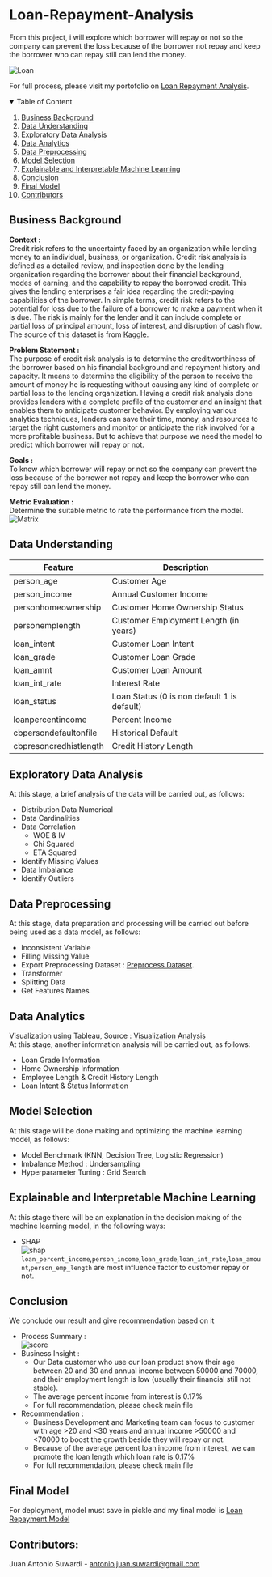# Loan-Repayment-Analysis
From this project, i will explore which borrower will repay or not so the company can prevent the loss because of the borrower not repay and keep the borrower who can repay still can lend the money.

![Loan](Image/Loan.jpg)

For full process, please visit my portofolio on <a href="https://github.com/Juantonios1/Loan-Repayment-Analysis/blob/main/Loan%20Repayment%20Prediction%20Analysis%20v1.ipynb">Loan Repayment Analysis</a>.  

<!-- TABLE OF CONTENTS -->
<details open="open">
  <summary>Table of Content</summary>
  <ol>
    <li>
      <a href="#business-background">Business Background</a>
    </li>
    <li>
      <a href="#data-understanding">Data Understanding</a>
    </li>
    <li>
      <a href="#exploratory-data-analysis">Exploratory Data Analysis</a>
    </li>
    <li><a href="#data-analytics">Data Analytics</a></li>
    <li><a href="#data-preprocessing">Data Preprocessing</a></li>
    <li><a href="#model-selection">Model Selection</a></li>
    <li><a href="#explainable-and-interpretable-machine-learning">Explainable and Interpretable Machine Learning</a></li>
    <li><a href="#conclusion">Conclusion</a></li>
    <li><a href="#final-model">Final Model</a></li>
    <li><a href="#contributors">Contributors</a></li>
    
  </ol>
</details>

## Business Background
**Context :**  
Credit risk refers to the uncertainty faced by an organization while lending money to an individual, business, or organization. Credit risk analysis is defined as a detailed review, and inspection done by the lending organization regarding the borrower about their financial background, modes of earning, and the capability to repay the borrowed credit. This gives the lending enterprises a fair idea regarding the credit-paying capabilities of the borrower. In simple terms, credit risk refers to the potential for loss due to the failure of a borrower to make a payment when it is due. The risk is mainly for the lender and it can include complete or partial loss of principal amount, loss of interest, and disruption of cash flow. The source of this dataset is from <a href="https://www.kaggle.com/laotse/credit-risk-dataset">Kaggle</a>.  

**Problem Statement :**  
The purpose of credit risk analysis is to determine the creditworthiness of the borrower based on his financial background and repayment history and capacity. It means to determine the eligibility of the person to receive the amount of money he is requesting without causing any kind of complete or partial loss to the lending organization. Having a credit risk analysis done provides lenders with a complete profile of the customer and an insight that enables them to anticipate customer behavior. By employing various analytics techniques, lenders can save their time, money, and resources to target the right customers and monitor or anticipate the risk involved for a more profitable business. But to achieve that purpose we need the model to predict which borrower will repay or not.

**Goals :**  
To know which borrower will repay or not so the company can prevent the loss because of the borrower not repay and keep the borrower who can repay still can lend the money.

**Metric Evaluation :**    
Determine the suitable metric to rate the performance from the model.<br>
![Matrix](Image/Matrix.png)


## Data Understanding

| Feature      	| Description                                                                                                                                                                                                               	|
|--------------	|---------------------------------------------------------------------------------------------------------------------------------------------------------------------------------------------------------------------------	|
| person_age         	| Customer Age                                                                                                                                                                                                          	|
| person_income      	| Annual Customer Income                                                                                                                                                                                 	|
| personhomeownership    	| Customer Home Ownership Status                                                                                                                                                                                	|
| personemplength          	|Customer Employment Length (in years)|
| loan_intent        	| Customer Loan Intent                     	|
| loan_grade       	| Customer Loan Grade                                             	|
| loan_amnt   	| Customer Loan Amount	|
| loan_int_rate        	| Interest Rate                      	|
| loan_status         	| Loan Status (0 is non default 1 is default)             	|
|loanpercentincome   	| Percent Income	|
|cbpersondefaultonfile         	| Historical Default                                	|
|cbpresoncredhistlength         	| Credit History Length                            |
## Exploratory Data Analysis
At this stage, a brief analysis of the data will be carried out, as follows:
* Distribution Data Numerical
* Data Cardinalities
* Data Correlation
  * WOE & IV
  * Chi Squared
  * ETA Squared 
* Identify Missing Values
* Data Imbalance
* Identify Outliers

## Data Preprocessing
At this stage, data preparation and processing will be carried out before being used as a data model, as follows:
* Inconsistent Variable
* Filling Missing Value
* Export Preprocessing Dataset : <a href="https://github.com/Juantonios1/Loan-Repayment-Analysis/blob/main/Preprocessing%20Loan%20Repayment%20Dataset.csv">Preprocess Dataset</a>.   
* Transformer
* Splitting Data
* Get Features Names

## Data Analytics
Visualization using Tableau, Source : <a href="https://public.tableau.com/app/profile/juan1691/viz/LoanRepaymentAnalysis/LoanRepaymentAnalysis?publish=yes">Visualization Analysis</a> <br> 
At this stage, another information analysis will be carried out, as follows:
* Loan Grade Information
* Home Ownership Information
* Employee Length & Credit History Length
* Loan Intent & Status Information

## Model Selection
At this stage will be done making and optimizing the machine learning model, as follows:
* Model Benchmark (KNN, Decision Tree, Logistic Regression)
* Imbalance Method : Undersampling
* Hyperparameter Tuning : Grid Search

## Explainable and Interpretable Machine Learning
At this stage there will be an explanation in the decision making of the machine learning model, in the following ways:
* SHAP <br>
![shap](Image/SHAP.png)
<br>`loan_percent_income`,`person_income`,`loan_grade`,`loan_int_rate`,`loan_amount`,`person_emp_length` are most influence factor to customer repay or not.

## Conclusion 
We conclude our result and give recommendation based on it
* Process Summary : 
<br>![score](Image/score.png)
* Business Insight :
  * Our Data customer who use our loan product show their age between 20 and 30 and annual income between 50000 and 70000, and their employment length is low (usually their financial still not stable).
  * The average percent income from interest is 0.17%
  * For full recommendation, please check main file
* Recommendation : 
  * Business Development and Marketing team can focus to customer with age >20 and <30 years and annual income >50000 and <70000 to boost the growth beside they will repay or not.
  * Because of the average percent loan income from interest, we can promote the loan length which loan rate is 0.17%
  * For full recommendation, please check main file

## Final Model
For deployment, model must save in pickle and my final model is  <a href="https://github.com/Juantonios1/Loan-Repayment-Analysis/blob/main/dt%20cs.pickle">Loan Repayment Model</a>

## Contributors:
Juan Antonio Suwardi - antonio.juan.suwardi@gmail.com  
